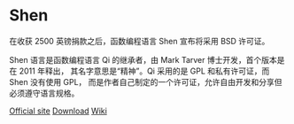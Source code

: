 Shen
====

在收获 2500 英镑捐款之后，函数编程语言 Shen 宣布将采用 BSD 许可证。

Shen 语言是函数编程语言 Qi 的继承者，由 Mark Tarver 博士开发，首个版本是在 2011 年释出，
其名字意思是“精神”。Qi 采用的是 GPL 和私有许可证，而 Shen 没有使用 GPL，
而是作者自己制定的一个许可证，允许自由开发和分享但必须遵守语言规格。

[Official site](http://www.shenlanguage.org/)
[Download](http://www.shenlanguage.org/download_form.html)
[Wiki](https://en.wikipedia.org/wiki/Shen_(programming_language))
